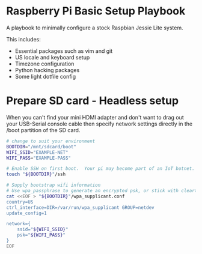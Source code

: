 Raspberry Pi Basic Setup Playbook
=================================

A playbook to minimally configure a stock Raspbian Jessie Lite system.

This includes:

* Essential packages such as vim and git
* US locale and keyboard setup
* Timezone configuration
* Python hacking packages
* Some light dotfile config

Prepare SD card - Headless setup
================================

When you can't find your mini HDMI adapter and don't want to drag out your
USB-Serial console cable then specify network settings directly in the /boot
partition of the SD card.

```bash
# change to suit your environment
BOOTDIR="/mnt/sdcard/boot"
WIFI_SSID="EXAMPLE-NET"
WIFI_PASS="EXAMPLE-PASS"

# Enable SSH on first boot.  Your pi may become part of an IoT botnet.
touch "${BOOTDIR}"/ssh

# Supply bootstrap wifi information
# Use wpa_passphrase to generate an encrypted psk, or stick with cleartext
cat <<EOF > "${BOOTDIR}"/wpa_supplicant.conf
country=US
ctrl_interface=DIR=/var/run/wpa_supplicant GROUP=netdev
update_config=1

network={
    ssid="${WIFI_SSID}"
    psk="${WIFI_PASS}"
}
EOF
```
